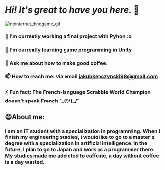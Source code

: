 

<!--
**kjakubk/kjakubk** is a ✨ _special_ ✨ repository because its `README.md` (this file) appears on your GitHub profile.

 ##Here are some info about me:

## 🔭 I’m currently working a final project with Pyhon :o 
## 🌱 I’m currently learning game programming in Unity.
# 👯 I’m looking to collaborate on ...
# 🤔 I’m looking for help with ...
# 💬 Ask me about ...
# 📫 How to reach me: ...
# 😄 Pronouns: ...
# ⚡ Fun fact: ...
-->



# *Hi! It's great to have you here.* 👋
![nointernet_dinogame_gif](https://user-images.githubusercontent.com/61251819/108845972-5a1d6f00-75de-11eb-952d-3ed5cc3ccd1b.gif)
### 🔭 I’m currently working a final project with Pyhon :o 
### 🌱 I’m currently learning game programming in Unity.
### 💬 Ask me about how to make good coffee.
### 📫 How to reach me: via email jakubkepczynski98@gmail.com
### ⚡ Fun fact: The French-language Scrabble World Champion doesn’t speak French   ¯\_(ツ)_/¯

## 😄About me:

### I am an IT student with a specialization in programming. When I finish my engineering studies, I would like to go to a master's degree with a specialization in artificial intelligence. In the future, I plan to go to Japan and work as a programmer there. My studies made me addicted to caffeine, a day without coffee is a day wasted. ###
